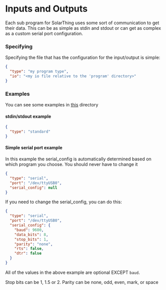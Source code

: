 # Inputs and Outputs
Each sub program for SolarThing uses some sort of communication to get their data. This can be as simple
as stdin and stdout or can get as complex as a custom serial port configuration.

### Specifying
Specifying the file that has the configuration for the input/output is simple:

```json
{
  "type": "my program type",
  "io": "<my io file relative to the 'program' directory>"
}
```

### Examples
You can see some examples in [this](../config_templates) directory

#### stdin/stdout example
```json
{
  "type": "standard"
}
```

#### Simple serial port example
In this example the serial_config is automatically determined based on which program you choose. You should never have to change it
```json
{
  "type": "serial",
  "port": "/dev/ttyUSB0",
  "serial_config": null
}
```
If you need to change the serial_config, you can do this:
```json
{
  "type": "serial",
  "port": "/dev/ttyUSB0",
  "serial_config": {
    "baud": 9600,
    "data_bits": 8,
    "stop_bits": 1,
    "parity": "none",
    "rts": false,
    "dtr": false
  }
}
```
All of the values in the above example are optional EXCEPT ```baud```.

Stop bits can be 1, 1.5 or 2. Parity can be none, odd, even, mark, or space

